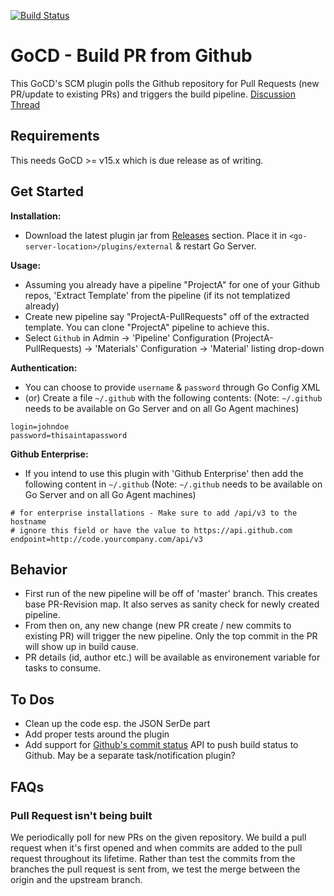 [![Build Status](https://snap-ci.com/ashwanthkumar/gocd-build-github-pull-requests/branch/master/build_image)](https://snap-ci.com/ashwanthkumar/gocd-build-github-pull-requests/branch/master)

# GoCD - Build PR from Github
This GoCD's SCM plugin polls the Github repository for Pull Requests (new PR/update to existing PRs) and triggers the build pipeline. [Discussion Thread](https://groups.google.com/d/topic/go-cd-dev/Rt_Y5G2VkOc/discussion)

## Requirements
This needs GoCD >= v15.x which is due release as of writing.

## Get Started
**Installation:**
- Download the latest plugin jar from [Releases](https://github.com/ashwanthkumar/gocd-build-github-pull-requests/releases) section. Place it in `<go-server-location>/plugins/external` & restart Go Server.

**Usage:**
- Assuming you already have a pipeline "ProjectA" for one of your Github repos, 'Extract Template' from the pipeline (if its not templatized already)
- Create new pipeline say "ProjectA-PullRequests" off of the extracted template. You can clone "ProjectA" pipeline to achieve this.
- Select `Github` in Admin -> 'Pipeline' Configuration (ProjectA-PullRequests) -> 'Materials' Configuration -> 'Material' listing drop-down

**Authentication:**
- You can choose to provide `username` & `password` through Go Config XML
- (or) Create a file `~/.github` with the following contents: (Note: `~/.github` needs to be available on Go Server and on all Go Agent machines)
```
login=johndoe
password=thisaintapassword
```

**Github Enterprise:**
- If you intend to use this plugin with 'Github Enterprise' then add the following content in `~/.github` (Note: `~/.github` needs to be available on Go Server and on all Go Agent machines)
```
# for enterprise installations - Make sure to add /api/v3 to the hostname
# ignore this field or have the value to https://api.github.com
endpoint=http://code.yourcompany.com/api/v3
```

## Behavior
- First run of the new pipeline will be off of 'master' branch. This creates base PR-Revision map. It also serves as sanity check for newly created pipeline.
- From then on, any new change (new PR create / new commits to existing PR) will trigger the new pipeline. Only the top commit in the PR will show up in build cause.
- PR details (id, author etc.) will be available as environement variable for tasks to consume.

## To Dos
- Clean up the code esp. the JSON SerDe part
- Add proper tests around the plugin
- Add support for [Github's commit status](https://developer.github.com/v3/repos/statuses/) API to push build status to Github. May be a separate task/notification plugin?

## FAQs

### Pull Request isn't being built
We periodically poll for new PRs on the given repository. We build a pull request when it's first opened and when commits are added to the pull request throughout its lifetime. Rather than test the commits from the branches the pull request is sent from, we test the merge between the origin and the upstream branch.

